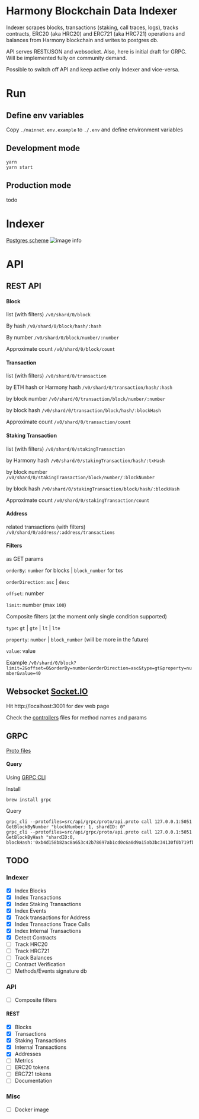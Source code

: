 # Harmony Blockchain Data Indexer

Indexer scrapes blocks, transactions (staking, call traces, logs), tracks contracts, ERC20 (aka HRC20) and ERC721 (aka HRC721) operations and balances
from Harmony blockchain and writes to postgres db.

API serves REST/JSON and websocket. Also, here is initial draft for GRPC. Will be implemented fully on community demand.

Possible to switch off API and keep active only Indexer and vice-versa.

# Run

## Define env variables

Copy `./mainnet.env.example` to `./.env` and define environment variables

## Development mode

```
yarn
yarn start
```

## Production mode

todo

# Indexer

[Postgres scheme](https://github.com/hypnagonia/harmony-explorer-v2/tree/master/src/store/postgres/sql)
![image info](https://github.com/hypnagonia/harmony-explorer-v2/blob/master/doc/scheme.png)

# API

## REST API

#### Block

list (with filters)
`/v0/shard/0/block`

By hash
`/v0/shard/0/block/hash/:hash`

By number
`/v0/shard/0/block/number/:number`

Approximate count
`/v0/shard/0/block/count`

#### Transaction

list (with filters)
`/v0/shard/0/transaction`

by ETH hash or Harmony hash
`/v0/shard/0/transaction/hash/:hash`

by block number
`/v0/shard/0/transaction/block/number/:number`

by block hash
`/v0/shard/0/transaction/block/hash/:blockHash`

Approximate count
`/v0/shard/0/transaction/count`

#### Staking Transaction

list (with filters)
`/v0/shard/0/stakingTransaction`

by Harmony hash
`/v0/shard/0/stakingTransaction/hash/:txHash`

by block number
`/v0/shard/0/stakingTransaction/block/number/:blockNumber`

by block hash
`/v0/shard/0/stakingTransaction/block/hash/:blockHash`

Approximate count
`/v0/shard/0/stakingTransaction/count`

#### Address

related transactions (with filters)
`/v0/shard/0/address/:address/transactions`

#### Filters

as GET params

`orderBy`: `number` for blocks | `block_number` for txs

`orderDirection`: `asc` | `desc`

`offset`: number

`limit`: number (max `100`)

Composite filters (at the moment only single condition supported)

`type`: `gt` | `gte` | `lt` | `lte`

`property`: `number` | `block_number` (will be more in the future)

`value`: value

Example
`/v0/shard/0/block?limit=2&offset=0&orderBy=number&orderDirection=asc&type=gt&property=number&value=40`

## Websocket [Socket.IO](https://socket.io/)

Hit http://localhost:3001 for dev web page

Check the [controllers](https://github.com/hypnagonia/harmony-explorer-v2/tree/dev2/src/api/controllers) files for method names and params

## GRPC

[Proto files](https://github.com/hypnagonia/harmony-explorer-v2/tree/master/src/api/grpc/proto)

#### Query

Using [GRPC CLI](https://github.com/grpc/grpc/blob/master/doc/command_line_tool.md)

Install

```
brew install grpc
```

Query

```
grpc_cli --protofiles=src/api/grpc/proto/api.proto call 127.0.0.1:5051 GetBlockByNumber "blockNumber: 1, shardID: 0"
grpc_cli --protofiles=src/api/grpc/proto/api.proto call 127.0.0.1:5051 GetBlockByHash "shardID:0, blockHash:'0xb4d158b82ac8a653c42b78697ab1cd0c6a0d9a15ab3bc34130f0b719fb174d2a'"
```

## TODO

### Indexer

- [x] Index Blocks
- [x] Index Transactions
- [x] Index Staking Transactions
- [x] Index Events
- [x] Track transactions for Address
- [x] Index Transactions Trace Calls
- [x] Index Internal Transactions
- [x] Detect Contracts
- [ ] Track HRC20
- [ ] Track HRC721
- [ ] Track Balances
- [ ] Contract Verification
- [ ] Methods/Events signature db

### API

- [ ] Composite filters

#### REST

- [x] Blocks
- [x] Transactions
- [x] Staking Transactions
- [x] Internal Transactions
- [x] Addresses
- [ ] Metrics
- [ ] ERC20 tokens
- [ ] ERC721 tokens
- [ ] Documentation

### Misc

- [ ] Docker image
